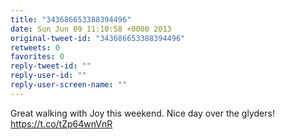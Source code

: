 ```yaml
---
title: "343686653388394496"
date: Sun Jun 09 11:10:58 +0000 2013
original-tweet-id: "343686653388394496"
retweets: 0
favorites: 0
reply-tweet-id: ""
reply-user-id: ""
reply-user-screen-name: ""
---
```

Great walking with Joy this weekend. Nice day over the glyders! <a href="https://t.co/tZp64wnVnR">https://t.co/tZp64wnVnR</a>

